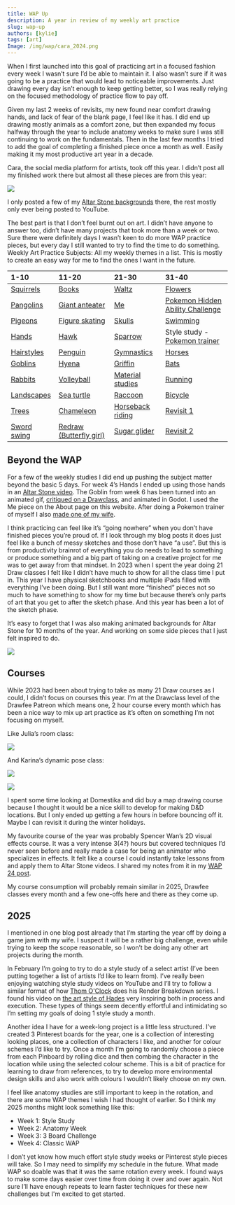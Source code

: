 ```yaml
---
title: WAP Up
description: A year in review of my weekly art practice
slug: wap-up
authors: [kylie]
tags: [art]
Image: /img/wap/cara_2024.png
---
```


When I first launched into this goal of practicing art in a focused fashion every week I wasn’t sure I’d be able to maintain it. I also wasn’t sure if it was going to be a practice that would lead to noticeable improvements. Just drawing every day isn’t enough to keep getting better, so I was really relying on the focused methodology of practice flow to pay off.

Given my last 2 weeks of revisits, my new found near comfort drawing hands, and lack of fear of the blank page, I feel like it has. I did end up drawing mostly animals as a comfort zone, but then expanded my focus halfway through the year to include anatomy weeks to make sure I was still continuing to work on the fundamentals. Then in the last few months I tried to add the goal of completing a finished piece once a month as well. Easily making it my most productive art year in a decade.

Cara, the social media platform for artists, took off this year. I didn’t post all my finished work there but almost all these pieces are from this year:

![](/img/wap/cara_2024.png)

<!-- truncate -->

I only posted a few of my [Altar Stone backgrounds](https://www.youtube.com/@altarstone) there, the rest mostly only ever being posted to YouTube.

The best part is that I don’t feel burnt out on art. I didn’t have anyone to answer too, didn’t have many projects that took more than a week or two. Sure there were definitely days I wasn’t keen to do more WAP practice pieces, but every day I still wanted to try to find the time to do something.
Weekly Art Practice Subjects:
All my weekly themes in a list. This is mostly to create an easy way for me to find the ones I want in the future.


|1-10 | 11-20| 21-30| 31-40|
| :---- | :---- | :---- | :---- |
| [Squirrels](https://www.kymira.ca/blog/wap-1) | [Books](https://www.kymira.ca/blog/wap-11) | [Waltz](https://www.kymira.ca/blog/wap-21) | [Flowers](https://www.kymira.ca/blog/wap-31) |
| [Pangolins](https://www.kymira.ca/blog/wap-2) | [Giant anteater](https://www.kymira.ca/blog/wap-12) | [Me](https://www.kymira.ca/blog/wap-22-23) | [Pokemon Hidden Ability Challenge](https://www.kymira.ca/blog/wap-32) |
| [Pigeons](https://www.kymira.ca/blog/wap-3) | [Figure skating](https://www.kymira.ca/blog/wap-13) | [Skulls](https://www.kymira.ca/blog/wap-22-23) | [Swimming](https://www.kymira.ca/blog/wap-33) |
| [Hands](https://www.kymira.ca/blog/wap-4) | [Hawk](https://www.kymira.ca/blog/wap-14) | [Sparrow](https://www.kymira.ca/blog/wap-24) | Style study - [Pokemon trainer](https://www.kymira.ca/blog/wap-34) |
| [Hairstyles](https://www.kymira.ca/blog/wap-5) | [Penguin](https://www.kymira.ca/blog/wap-15) | [Gymnastics](https://www.kymira.ca/blog/wap-25) | [Horses](https://www.kymira.ca/blog/wap-35) |
| [Goblins](https://www.kymira.ca/blog/wap-6) | [Hyena](https://www.kymira.ca/blog/wap-16) | [Griffin](https://www.kymira.ca/blog/wap-26) | [Bats](https://www.kymira.ca/blog/wap-36) |
| [Rabbits](https://www.kymira.ca/blog/wap-7) | [Volleyball](https://www.kymira.ca/blog/wap-17) | [Material studies](https://www.kymira.ca/blog/wap-27) | [Running](https://www.kymira.ca/blog/wap-37) |
| [Landscapes](https://www.kymira.ca/blog/wap-8) | [Sea turtle](https://www.kymira.ca/blog/wap-18) | [Raccoon](https://www.kymira.ca/blog/wap-28) | [Bicycle](https://www.kymira.ca/blog/wap-38) |
| [Trees](https://www.kymira.ca/blog/wap-9) | [Chameleon](https://www.kymira.ca/blog/wap-19) | [Horseback riding](https://www.kymira.ca/blog/wap-29) | [Revisit 1](https://www.kymira.ca/blog/wap-39)|
| [Sword swing](https://www.kymira.ca/blog/wap-10) | [Redraw (Butterfly girl)](https://www.kymira.ca/blog/wap-20) | [Sugar glider](https://www.kymira.ca/blog/wap-30) | [Revisit 2](https://www.kymira.ca/blog/wap-40) |

## Beyond the WAP

For a few of the weekly studies I did end up pushing the subject matter beyond the basic 5 days. For week 4’s Hands I ended up using those hands in an [Altar Stone video](https://www.youtube.com/watch?v=fBSK7HGX5Nc). The Goblin from week 6 has been turned into an animated gif, [critiqued on a Drawclass](https://www.youtube.com/live/lpQ1jxd11gk?si=6_Cmi73tp87CkN_3&t=6860), and animated in Godot. I used the Me piece on the About page on this website. After doing a Pokemon trainer of myself I also [made one of my wife](https://bsky.app/profile/kymira.ca/post/3lbwsojqvw223).

I think practicing can feel like it’s “going nowhere” when you don’t have finished pieces you’re proud of. If I look through my blog posts it does just feel like a bunch of messy sketches and those don’t have “a use”. But this is from productivity brainrot of everything you do needs to lead to something or produce something and a big part of taking on a creative project for me was to get away from that mindset. In 2023 when I spent the year doing 21 Draw classes I felt like I didn’t have much to show for all the class time I put in. This year I have physical sketchbooks and multiple iPads filled with everything I’ve been doing. But I still want more “finished” pieces not so much to have something to show for my time but because there’s only parts of art that you get to after the sketch phase. And this year has been a lot of the sketch phase.

It’s easy to forget that I was also making animated backgrounds for Altar Stone for 10 months of the year. And working on some side pieces that I just felt inspired to do.

![](/img/artwork/ikto-elden.png)

## Courses

While 2023 had been about trying to take as many 21 Draw courses as I could, I didn’t focus on courses this year. I’m at the Drawclass level of the Drawfee Patreon which means one, 2 hour course every month which has been a nice way to mix up art practice as it’s often on something I’m not focusing on myself.

Like Julia’s room class:

![](/img/artwork/drawclass-interiors.jpg)

And Karina’s dynamic pose class:

![](/img/artwork/drawclass-dynamicposes-1.jpg)

![](/img/artwork/drawclass-dynamicposes-2.jpg)

I spent some time looking at Domestika and did buy a map drawing course because I thought it would be a nice skill to develop for making D&D locations. But I only ended up getting a few hours in before bouncing off it. Maybe I can revisit it during the winter holidays.

My favourite course of the year was probably Spencer Wan’s 2D visual effects course. It was a very intense 3(4?) hours but covered techniques I’d never seen before and really made a case for being an animator who specializes in effects. It felt like a course I could instantly take lessons from and apply them to Altar Stone videos. I shared my notes from it in my [WAP 24 post](​​https://www.kymira.ca/blog/wap-24).

My course consumption will probably remain similar in 2025, Drawfee classes every month and a few one-offs here and there as they come up. 

## 2025

I mentioned in one blog post already that I’m starting the year off by doing a game jam with my wife. I suspect it will be a rather big challenge, even while trying to keep the scope reasonable, so I won’t be doing any other art projects during the month. 

In February I’m going to try to do a style study of a select artist (I’ve been putting together a list of artists I’d like to learn from). I’ve really been enjoying watching style study videos on YouTube and I’ll try to follow a similar format of how [Thom O'Clock](https://www.youtube.com/@thomoclock) does his Render Breakdown series. I found his video on [the art style of Hades](https://www.youtube.com/watch?v=abHLAgvhUGs) very inspiring both in process and execution. These types of things seem decently effortful and intimidating so I’m setting my goals of doing 1 style study a month.

Another idea I have for a week-long project is a little less structured. I’ve created 3 Pinterest boards for the year, one is a collection of interesting looking places, one a collection of characters I like, and another for colour schemes I’d like to try. Once a month I’m going to randomly choose a piece from each Pinboard by rolling dice and then combing the character in the location while using the selected colour scheme. This is a bit of practice for learning to draw from references, to try to develop more environmental design skills and also work with colours I wouldn’t likely choose on my own.

I feel like anatomy studies are still important to keep in the rotation, and there are some WAP themes I wish I had thought of earlier. So I think my 2025 months might look something like this:

* Week 1: Style Study
* Week 2: Anatomy Week
* Week 3: 3 Board Challenge
* Week 4: Classic WAP

I don’t yet know how much effort style study weeks or Pinterest style pieces will take. So I may need to simplify my schedule in the future. What made WAP so doable was that it was the same rotation every week. I found ways to make some days easier over time from doing it over and over again. Not sure I’ll have enough repeats to learn faster techniques for these new challenges but I'm excited to get started.
